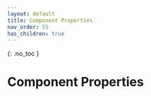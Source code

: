 ```yaml
---
layout: default
title: Component Properties
nav_order: 55
has_children: true
---
```


{: .no_toc }

# Component Properties
